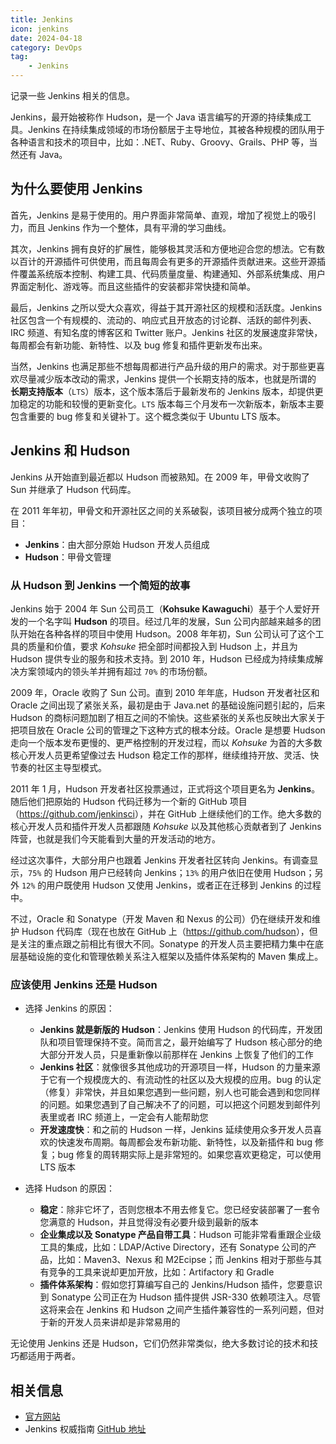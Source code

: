 ```yaml
---
title: Jenkins
icon: jenkins
date: 2024-04-18
category: DevOps
tag:
    - Jenkins
---
```


记录一些 Jenkins 相关的信息。

<!-- more -->

Jenkins，最开始被称作 Hudson，是一个 Java 语言编写的开源的持续集成工具。Jenkins 在持续集成领域的市场份额居于主导地位，其被各种规模的团队用于各种语言和技术的项目中，比如：.NET、Ruby、Groovy、Grails、PHP 等，当然还有 Java。

## 为什么要使用 Jenkins

首先，Jenkins 是易于使用的。用户界面非常简单、直观，增加了视觉上的吸引力，而且 Jenkins 作为一个整体，具有平滑的学习曲线。

其次，Jenkins 拥有良好的扩展性，能够极其灵活和方便地迎合您的想法。它有数以百计的开源插件可供使用，而且每周会有更多的开源插件贡献进来。这些开源插件覆盖系统版本控制、构建工具、代码质量度量、构建通知、外部系统集成、用户界面定制化、游戏等。而且这些插件的安装都非常快捷和简单。

最后，Jenkins 之所以受大众喜欢，得益于其开源社区的规模和活跃度。Jenkins 社区包含一个有规模的、流动的、响应式且开放态的讨论群、活跃的邮件列表、IRC 频道、有知名度的博客区和 Twitter 账户。Jenkins 社区的发展速度非常快，每周都会有新功能、新特性、以及 bug 修复和插件更新发布出来。

当然，Jenkins 也满足那些不想每周都进行产品升级的用户的需求。对于那些更喜欢尽量减少版本改动的需求，Jenkins 提供一个长期支持的版本，也就是所谓的 **长期支持版本**（`LTS`）版本，这个版本落后于最新发布的 Jenkins 版本，却提供更加稳定的功能和较慢的更新变化。`LTS` 版本每三个月发布一次新版本，新版本主要包含重要的 bug 修复和关键补丁。这个概念类似于 Ubuntu LTS 版本。

## Jenkins 和 Hudson

Jenkins 从开始直到最近都以 Hudson 而被熟知。在 2009 年，甲骨文收购了 Sun 并继承了 Hudson 代码库。

在 2011 年年初，甲骨文和开源社区之间的关系破裂，该项目被分成两个独立的项目：

- **Jenkins**：由大部分原始 Hudson 开发人员组成
- **Hudson**：甲骨文管理

### 从 Hudson 到 Jenkins 一个简短的故事

Jenkins 始于 2004 年 Sun 公司员工（**Kohsuke Kawaguchi**）基于个人爱好开发的一个名字叫 **Hudson** 的项目。经过几年的发展，Sun 公司内部越来越多的团队开始在各种各样的项目中使用 Hudson。2008 年年初，Sun 公司认可了这个工具的质量和价值，要求 *Kohsuke* 把全部时间都投入到 Hudson 上，并且为 Hudson 提供专业的服务和技术支持。到 2010 年，Hudson 已经成为持续集成解决方案领域内的领头羊并拥有超过 `70%` 的市场份额。

2009 年，Oracle 收购了 Sun 公司。直到 2010 年年底，Hudson 开发者社区和 Oracle 之间出现了紧张关系，最初是由于 Java.net 的基础设施问题引起的，后来 Hudson 的商标问题加剧了相互之间的不愉快。这些紧张的关系也反映出大家关于把项目放在 Oracle 公司的管理之下这种方式的根本分歧。Oracle 是想要 Hudson 走向一个版本发布更慢的、更严格控制的开发过程，而以 *Kohsuke* 为首的大多数核心开发人员更希望像过去 Hudson 稳定工作的那样，继续维持开放、灵活、快节奏的社区主导型模式。

2011 年 1 月，Hudson 开发者社区投票通过，正式将这个项目更名为 **Jenkins**。随后他们把原始的 Hudson 代码迁移为一个新的 GitHub 项目（<https://github.com/jenkinsci>），并在 GitHub 上继续他们的工作。绝大多数的核心开发人员和插件开发人员都跟随 *Kohsuke* 以及其他核心贡献者到了 Jenkins 阵营，也就是我们今天能看到大量的开发活动的地方。

经过这次事件，大部分用户也跟着 Jenkins 开发者社区转向 Jenkins。有调查显示，`75%` 的 Hudson 用户已经转向 Jenkins；`13%` 的用户依旧在使用 Hudson；另外 `12%` 的用户既使用 Hudson 又使用 Jenkins，或者正在迁移到 Jenkins 的过程中。

不过，Oracle 和 Sonatype（开发 Maven 和 Nexus 的公司）仍在继续开发和维护 Hudson 代码库（现在也放在 GitHub 上（<https://github.com/hudson>），但是关注的重点跟之前相比有很大不同。Sonatype 的开发人员主要把精力集中在底层基础设施的变化和管理依赖关系注入框架以及插件体系架构的 Maven 集成上。

### 应该使用 Jenkins 还是 Hudson

- 选择 Jenkins 的原因：

    - **Jenkins 就是新版的 Hudson**：Jenkins 使用 Hudson 的代码库，开发团队和项目管理保持不变。简而言之，最开始编写了 Hudson 核心部分的绝大部分开发人员，只是重新像以前那样在 Jenkins 上恢复了他们的工作
    - **Jenkins 社区**：就像很多其他成功的开源项目一样，Hudson 的力量来源于它有一个规模庞大的、有流动性的社区以及大规模的应用。bug 的认定（修复）非常快，并且如果您遇到一些问题，别人也可能会遇到和您同样的问题。如果您遇到了自己解决不了的问题，可以把这个问题发到邮件列表里或者 IRC 频道上，一定会有人能帮助您
    - **开发速度快**：和之前的 Hudson 一样，Jenkins 延续使用众多开发人员喜欢的快速发布周期。每周都会发布新功能、新特性，以及新插件和 bug 修复；bug 修复的周转期实际上是非常短的。如果您喜欢更稳定，可以使用 LTS 版本

- 选择 Hudson 的原因：

    - **稳定**：除非它坏了，否则您根本不用去修复它。您已经安装部署了一套令您满意的 Hudson，并且觉得没有必要升级到最新的版本
    - **企业集成以及 Sonatype 产品自带工具**：Hudson 可能非常看重跟企业级工具的集成，比如：LDAP/Active Directory，还有 Sonatype 公司的产品，比如：Maven3、Nexus 和 M2Ecipse；而 Jenkins 相对于那些与其有竞争的工具来说却更加开放，比如：Artifactory 和 Gradle
    - **插件体系架构**：假如您打算编写自己的 Jenkins/Hudson 插件，您要意识到 Sonatype 公司正在为 Hudson 插件提供 JSR-330 依赖项注入。尽管这将来会在 Jenkins 和 Hudson 之间产生插件兼容性的一系列问题，但对于新的开发人员来讲却是非常易用的

无论使用 Jenkins 还是 Hudson，它们仍然非常类似，绝大多数讨论的技术和技巧都适用于两者。

## 相关信息

- [官方网站](https://www.jenkins.io/)
- Jenkins 权威指南 [GitHub 地址](https://github.com/wakaleo/jenkins-the-definitive-guide-book) 

<Catalog />
